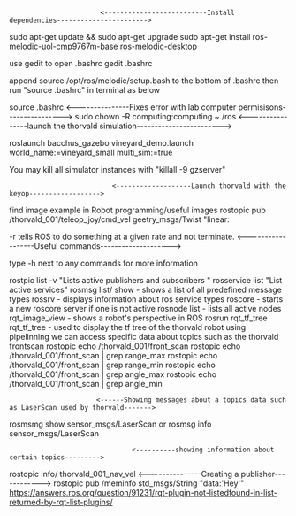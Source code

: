 
                           <--------------------------Install dependencies----------------------->

sudo apt-get update && sudo apt-get upgrade
sudo apt-get install ros-melodic-uol-cmp9767m-base ros-melodic-desktop

use gedit to open .bashrc
gedit .bashrc

append source /opt/ros/melodic/setup.bash to the bottom of .bashrc
then run "source .bashrc" in terminal as below

source .bashrc
                           <---------------Fixes error with lab computer permisisons---------------->
sudo chown -R computing:computing ~./ros
                            <----------------launch the thorvald simulation------------------------>

roslaunch bacchus_gazebo vineyard_demo.launch world_name:=vineyard_small multi_sim:=true

You may kill all simulator instances with "killall -9 gzserver"

                              <-------------------Launch thorvald with the keyop------------------>

find image example in Robot programming/useful images
rostopic pub /thorvald_001/teleop_joy/cmd_vel geetry_msgs/Twist "linear:

-r tells ROS to do something at a given rate and not terminate.
                                    <------------------Useful commands-------------------->

type -h next to any commands for more information

rostpic list -v "Lists active publishers and subscribers "
rosservice list "List active services"
rosmsg list/ show - shows a list of all predefined message types 
rossrv - displays information about ros service types
roscore -  starts a new roscore server if one is not active
rosnode list - lists all active nodes
rqt_image_view - shows a robot's perspective in ROS
rosrun rqt_tf_tree rqt_tf_tree - used to display the tf tree of the thorvald robot
using pipelinning we can access specific data about topics such as the thorvald frontscan
rostopic echo /thorvald_001/front_scan
rostopic echo /thorvald_001/front_scan | grep range_max
rostopic echo /thorvald_001/front_scan | grep range_min
rostopic echo /thorvald_001/front_scan | grep angle_max
rostopic echo /thorvald_001/front_scan | grep angle_min

                          <------Showing messages about a topics data such as LaserScan used by thorvald------->
rosmsmg show sensor_msgs/LaserScan or rosmsg info sensor_msgs/LaserScan

                                   <----------showing information about certain topics--------->
rostopic info/ thorvald_001_nav_vel
                                     <---------------Creating a publisher------------>
  rostopic pub /meminfo std_msgs/String "data:'Hey'"
<If you get issues with rqt_launchtree this webpage can help>
  https://answers.ros.org/question/91231/rqt-plugin-not-listedfound-in-list-returned-by-rqt-list-plugins/

